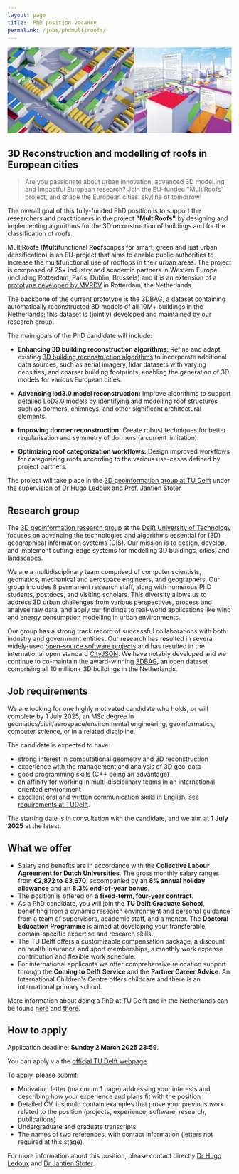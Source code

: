 ```yaml
---
layout: page
title:  PhD position vacancy
permalink: /jobs/phdmultiroofs/
---
```

<!-- 
<figure class="image">
  <img src="cover.jpg" width="600">
</figure> -->

![](cover.jpg)

## 3D Reconstruction and modelling of roofs in European cities 

> Are you passionate about urban innovation, advanced 3D model.ing, and impactful European research? Join the EU-funded "MultiRoofs" project, and shape the European cities’ skyline of tomorrow!

The overall goal of this fully-funded PhD position is to support the researchers and practitioners in the project **"MultiRoofs"** by designing and implementing algorithms for the 3D reconstruction of buildings and for the classification of roofs.

MultiRoofs (**Multi**functional **Roof**scapes for smart, green and just urban densification) is an EU-project that aims to enable public authorities to increase the multifunctional use of rooftops in their urban areas.
The project is composed of 25+ industry and academic partners in Western Europe (including Rotterdam, Paris, Dublin, Brussels) and it is an extension of a [prototype developed by MVRDV](https://mvrdv.com/news/4290/mvrdv-launches-roofscape-a-new-software-to-help-reimagine-rotterdams-rooftops) in Rotterdam, the Netherlands.

The backbone of the current prototype is the [3DBAG](https://3dbag.nl), a dataset containing automatically reconstructed 3D models of all 10M+ buildings in the Netherlands; this dataset is (jointly) developed and maintained by our research group.

The main goals of the PhD candidate will include:

* **Enhancing 3D building reconstruction algorithms**:
Refine and adapt existing [3D building reconstruction algorithms](https://github.com/3DBAG/roofer) to incorporate additional data sources, such as aerial imagery, lidar datasets with varying densities, and coarser building footprints, enabling the generation of 3D models for various European cities.

* **Advancing lod3.0 model reconstruction:**
Improve algorithms to support detailed [LoD3.0 models](https://3d.bk.tudelft.nl/lod/) by identifying and modelling roof structures such as dormers, chimneys, and other significant architectural elements.

* **Improving dormer reconstruction:**
Create robust techniques for better regularisation and symmetry of dormers (a current limitation).

* **Optimizing roof categorization workflows:**
Design improved workflows for categorizing roofs according to the various use-cases defined by project partners.


The project will take place in the [3D geoinformation group at TU Delft](https://3d.bk.tudelft.nl) under the supervision of [Dr Hugo Ledoux](https://3d.bk.tudelft.nl/hledoux) and [Prof. Jantien Stoter](https://3d.bk.tudelft.nl/jstoter)



## Research group

The [3D geoinformation research group](https://3d.bk.tudelft.nl) at the [Delft University of Technology](https://tudelft.nl) focuses on advancing the technologies and algorithms essential for (3D) geographical information systems (GIS). 
Our mission is to design, develop, and implement cutting-edge systems for modelling 3D buildings, cities, and landscapes.

We are a multidisciplinary team comprised of computer scientists, geomatics, mechanical and aerospace engineers, and geographers. 
Our group includes 8 permanent research staff, along with numerous PhD students, postdocs, and visiting scholars. 
This diversity allows us to address 3D urban challenges from various perspectives, process and analyse raw data, and apply our findings to real-world applications like wind and energy consumption modelling in urban environments.

Our group has a strong track record of successful collaborations with both industry and government entities. 
Our research has resulted in several widely-used [open-source software projects](https://github.com/tudelft3d) and has resulted in the international open standard [CityJSON](https://www.cityjson.org). 
We have notably developed and we continue to co-maintain the award-winning [3DBAG](https://3dbag.nl), an open dataset comprising all 10 million+ 3D buildings in the Netherlands.


## Job requirements

We are looking for one highly motivated candidate who holds, or will complete by 1 July 2025, an MSc degree in geomatics/civil/aerospace/environmental engineering, geoinformatics, computer science, or in a related discipline. 

The candidate is expected to have:

* strong interest in computational geometry and 3D reconstruction
* experience with the management and analysis of 3D geo-data
* good programming skills (C++ being an advantage)
* an affinity for working in multi‐disciplinary teams in an international oriented environment
* excellent oral and written communication skills in English; see [requirements at TUDelft](https://www.tudelft.nl/onderwijs/opleidingen/phd/admission). 

The starting date is in consultation with the candidate, and we aim at **1 July 2025** at the latest.



## What we offer

* Salary and benefits are in accordance with the **Collective Labour Agreement for Dutch Universities**. The gross monthly salary ranges from **€2,872 to €3,670**, accompanied by an **8% annual holiday allowance** and an **8.3% end-of-year bonus**.
* The position is offered on **a fixed-term, four-year contract**.
* As a PhD candidate, you will join the **TU Delft Graduate School**, benefiting from a dynamic research environment and personal guidance from a team of supervisors, academic staff, and a mentor. The **Doctoral Education Programme** is aimed at developing your transferable, domain-specific expertise and research skills.
* The TU Delft offers a customizable compensation package, a discount on health insurance and sport memberships, a monthly work expense contribution and flexible work schedule.
* For international applicants  we offer comprehensive relocation support through  the **Coming to Delft Service** and the **Partner Career Advice**. An International Children's Centre offers childcare and there is an international primary school.

More information about doing a PhD at TU Delft and in the Netherlands can be found [here](http://www.graduateschool.tudelft.nl) and [there](https://www.studyinnl.org/dutch-education/phd).


## How to apply

<div class="alert alert-info" role="alert">
Application deadline: <b>Sunday 2 March 2025 23:59</b>.
</div>

You can apply via the [official TU Delft webpage](https://careers.tudelft.nl/job/Delft-PhD-Position-3D-Reconstruction-and-Modelling-of-Roofs-in-European-Cities-2628-CD/811227802/).

<!-- TODO: add URL to apply -->


To apply, please submit:

* Motivation letter (maximum 1 page) addressing your interests and describing how your experience and plans fit with the position
* Detailed CV, it should contain examples that prove your previous work related to the position (projects, experience, software, research, publications)
* Undergraduate and graduate transcripts
* The names of two references, with contact information (letters not required at this stage).


For more information about this position, please contact directly [Dr Hugo Ledoux](https://3d.bk.tudelft.nl/hledoux) and [Dr Jantien Stoter](https://3d.bk.tudelft.nl/jstoter).


